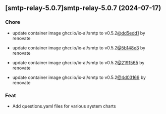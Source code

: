 

## [smtp-relay-5.0.7]smtp-relay-5.0.7 (2024-07-17)

### Chore



- update container image ghcr.io/ix-ai/smtp to v0.5.2[@dd5edd1](https://github.com/dd5edd1) by renovate

- update container image ghcr.io/ix-ai/smtp to v0.5.2[@5b148e3](https://github.com/5b148e3) by renovate

- update container image ghcr.io/ix-ai/smtp to v0.5.2[@2191565](https://github.com/2191565) by renovate

- update container image ghcr.io/ix-ai/smtp to v0.5.2[@4d03169](https://github.com/4d03169) by renovate

### Feat



- Add questions.yaml files for various system charts